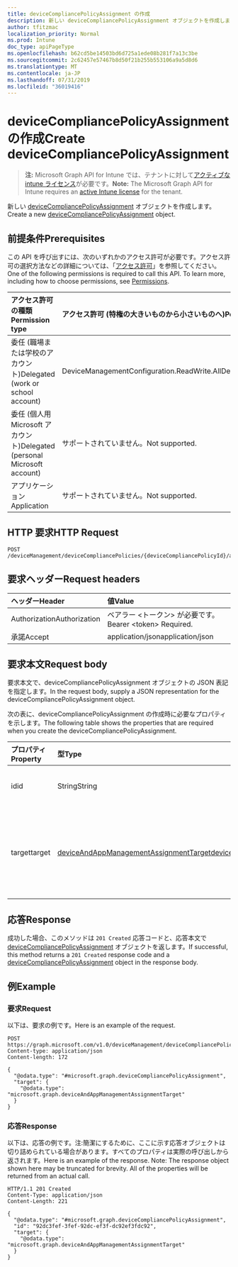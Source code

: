 ```yaml
---
title: deviceCompliancePolicyAssignment の作成
description: 新しい deviceCompliancePolicyAssignment オブジェクトを作成します。
author: tfitzmac
localization_priority: Normal
ms.prod: Intune
doc_type: apiPageType
ms.openlocfilehash: b62cd5be14503bd6d725a1ede08b281f7a13c3be
ms.sourcegitcommit: 2c62457e57467b8d50f21b255b553106a9a5d8d6
ms.translationtype: MT
ms.contentlocale: ja-JP
ms.lasthandoff: 07/31/2019
ms.locfileid: "36019416"
---
```

# <a name="create-devicecompliancepolicyassignment"></a><span data-ttu-id="f2db7-103">deviceCompliancePolicyAssignment の作成</span><span class="sxs-lookup"><span data-stu-id="f2db7-103">Create deviceCompliancePolicyAssignment</span></span>

> <span data-ttu-id="f2db7-104">**注:** Microsoft Graph API for Intune では、テナントに対して[アクティブな intune ライセンス](https://go.microsoft.com/fwlink/?linkid=839381)が必要です。</span><span class="sxs-lookup"><span data-stu-id="f2db7-104">**Note:** The Microsoft Graph API for Intune requires an [active Intune license](https://go.microsoft.com/fwlink/?linkid=839381) for the tenant.</span></span>

<span data-ttu-id="f2db7-105">新しい [deviceCompliancePolicyAssignment](../resources/intune-deviceconfig-devicecompliancepolicyassignment.md) オブジェクトを作成します。</span><span class="sxs-lookup"><span data-stu-id="f2db7-105">Create a new [deviceCompliancePolicyAssignment](../resources/intune-deviceconfig-devicecompliancepolicyassignment.md) object.</span></span>

## <a name="prerequisites"></a><span data-ttu-id="f2db7-106">前提条件</span><span class="sxs-lookup"><span data-stu-id="f2db7-106">Prerequisites</span></span>
<span data-ttu-id="f2db7-p101">この API を呼び出すには、次のいずれかのアクセス許可が必要です。アクセス許可の選択方法などの詳細については、「[アクセス許可](/graph/permissions-reference)」を参照してください。</span><span class="sxs-lookup"><span data-stu-id="f2db7-p101">One of the following permissions is required to call this API. To learn more, including how to choose permissions, see [Permissions](/graph/permissions-reference).</span></span>

|<span data-ttu-id="f2db7-109">アクセス許可の種類</span><span class="sxs-lookup"><span data-stu-id="f2db7-109">Permission type</span></span>|<span data-ttu-id="f2db7-110">アクセス許可 (特権の大きいものから小さいものへ)</span><span class="sxs-lookup"><span data-stu-id="f2db7-110">Permissions (from most to least privileged)</span></span>|
|:---|:---|
|<span data-ttu-id="f2db7-111">委任 (職場または学校のアカウント)</span><span class="sxs-lookup"><span data-stu-id="f2db7-111">Delegated (work or school account)</span></span>|<span data-ttu-id="f2db7-112">DeviceManagementConfiguration.ReadWrite.All</span><span class="sxs-lookup"><span data-stu-id="f2db7-112">DeviceManagementConfiguration.ReadWrite.All</span></span>|
|<span data-ttu-id="f2db7-113">委任 (個人用 Microsoft アカウント)</span><span class="sxs-lookup"><span data-stu-id="f2db7-113">Delegated (personal Microsoft account)</span></span>|<span data-ttu-id="f2db7-114">サポートされていません。</span><span class="sxs-lookup"><span data-stu-id="f2db7-114">Not supported.</span></span>|
|<span data-ttu-id="f2db7-115">アプリケーション</span><span class="sxs-lookup"><span data-stu-id="f2db7-115">Application</span></span>|<span data-ttu-id="f2db7-116">サポートされていません。</span><span class="sxs-lookup"><span data-stu-id="f2db7-116">Not supported.</span></span>|

## <a name="http-request"></a><span data-ttu-id="f2db7-117">HTTP 要求</span><span class="sxs-lookup"><span data-stu-id="f2db7-117">HTTP Request</span></span>
<!-- {
  "blockType": "ignored"
}
-->
``` http
POST /deviceManagement/deviceCompliancePolicies/{deviceCompliancePolicyId}/assignments
```

## <a name="request-headers"></a><span data-ttu-id="f2db7-118">要求ヘッダー</span><span class="sxs-lookup"><span data-stu-id="f2db7-118">Request headers</span></span>
|<span data-ttu-id="f2db7-119">ヘッダー</span><span class="sxs-lookup"><span data-stu-id="f2db7-119">Header</span></span>|<span data-ttu-id="f2db7-120">値</span><span class="sxs-lookup"><span data-stu-id="f2db7-120">Value</span></span>|
|:---|:---|
|<span data-ttu-id="f2db7-121">Authorization</span><span class="sxs-lookup"><span data-stu-id="f2db7-121">Authorization</span></span>|<span data-ttu-id="f2db7-122">ベアラー &lt;トークン&gt; が必要です。</span><span class="sxs-lookup"><span data-stu-id="f2db7-122">Bearer &lt;token&gt; Required.</span></span>|
|<span data-ttu-id="f2db7-123">承諾</span><span class="sxs-lookup"><span data-stu-id="f2db7-123">Accept</span></span>|<span data-ttu-id="f2db7-124">application/json</span><span class="sxs-lookup"><span data-stu-id="f2db7-124">application/json</span></span>|

## <a name="request-body"></a><span data-ttu-id="f2db7-125">要求本文</span><span class="sxs-lookup"><span data-stu-id="f2db7-125">Request body</span></span>
<span data-ttu-id="f2db7-126">要求本文で、deviceCompliancePolicyAssignment オブジェクトの JSON 表記を指定します。</span><span class="sxs-lookup"><span data-stu-id="f2db7-126">In the request body, supply a JSON representation for the deviceCompliancePolicyAssignment object.</span></span>

<span data-ttu-id="f2db7-127">次の表に、deviceCompliancePolicyAssignment の作成時に必要なプロパティを示します。</span><span class="sxs-lookup"><span data-stu-id="f2db7-127">The following table shows the properties that are required when you create the deviceCompliancePolicyAssignment.</span></span>

|<span data-ttu-id="f2db7-128">プロパティ</span><span class="sxs-lookup"><span data-stu-id="f2db7-128">Property</span></span>|<span data-ttu-id="f2db7-129">型</span><span class="sxs-lookup"><span data-stu-id="f2db7-129">Type</span></span>|<span data-ttu-id="f2db7-130">説明</span><span class="sxs-lookup"><span data-stu-id="f2db7-130">Description</span></span>|
|:---|:---|:---|
|<span data-ttu-id="f2db7-131">id</span><span class="sxs-lookup"><span data-stu-id="f2db7-131">id</span></span>|<span data-ttu-id="f2db7-132">String</span><span class="sxs-lookup"><span data-stu-id="f2db7-132">String</span></span>|<span data-ttu-id="f2db7-133">エンティティのキー。</span><span class="sxs-lookup"><span data-stu-id="f2db7-133">Key of the entity.</span></span>|
|<span data-ttu-id="f2db7-134">target</span><span class="sxs-lookup"><span data-stu-id="f2db7-134">target</span></span>|[<span data-ttu-id="f2db7-135">deviceAndAppManagementAssignmentTarget</span><span class="sxs-lookup"><span data-stu-id="f2db7-135">deviceAndAppManagementAssignmentTarget</span></span>](../resources/intune-shared-deviceandappmanagementassignmenttarget.md)|<span data-ttu-id="f2db7-136">コンプライアンス ポリシーの割り当て先です。</span><span class="sxs-lookup"><span data-stu-id="f2db7-136">Target for the compliance policy assignment.</span></span>|



## <a name="response"></a><span data-ttu-id="f2db7-137">応答</span><span class="sxs-lookup"><span data-stu-id="f2db7-137">Response</span></span>
<span data-ttu-id="f2db7-138">成功した場合、このメソッドは `201 Created` 応答コードと、応答本文で [deviceCompliancePolicyAssignment](../resources/intune-deviceconfig-devicecompliancepolicyassignment.md) オブジェクトを返します。</span><span class="sxs-lookup"><span data-stu-id="f2db7-138">If successful, this method returns a `201 Created` response code and a [deviceCompliancePolicyAssignment](../resources/intune-deviceconfig-devicecompliancepolicyassignment.md) object in the response body.</span></span>

## <a name="example"></a><span data-ttu-id="f2db7-139">例</span><span class="sxs-lookup"><span data-stu-id="f2db7-139">Example</span></span>

### <a name="request"></a><span data-ttu-id="f2db7-140">要求</span><span class="sxs-lookup"><span data-stu-id="f2db7-140">Request</span></span>
<span data-ttu-id="f2db7-141">以下は、要求の例です。</span><span class="sxs-lookup"><span data-stu-id="f2db7-141">Here is an example of the request.</span></span>
``` http
POST https://graph.microsoft.com/v1.0/deviceManagement/deviceCompliancePolicies/{deviceCompliancePolicyId}/assignments
Content-type: application/json
Content-length: 172

{
  "@odata.type": "#microsoft.graph.deviceCompliancePolicyAssignment",
  "target": {
    "@odata.type": "microsoft.graph.deviceAndAppManagementAssignmentTarget"
  }
}
```

### <a name="response"></a><span data-ttu-id="f2db7-142">応答</span><span class="sxs-lookup"><span data-stu-id="f2db7-142">Response</span></span>
<span data-ttu-id="f2db7-p102">以下は、応答の例です。注:簡潔にするために、ここに示す応答オブジェクトは切り詰められている場合があります。すべてのプロパティは実際の呼び出しから返されます。</span><span class="sxs-lookup"><span data-stu-id="f2db7-p102">Here is an example of the response. Note: The response object shown here may be truncated for brevity. All of the properties will be returned from an actual call.</span></span>
``` http
HTTP/1.1 201 Created
Content-Type: application/json
Content-Length: 221

{
  "@odata.type": "#microsoft.graph.deviceCompliancePolicyAssignment",
  "id": "92dc3fef-3fef-92dc-ef3f-dc92ef3fdc92",
  "target": {
    "@odata.type": "microsoft.graph.deviceAndAppManagementAssignmentTarget"
  }
}
```



